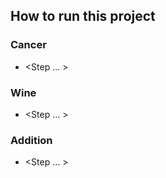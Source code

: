 ## How to run this project

### Cancer
- <Step ... > 

### Wine
- <Step ... >

### Addition
- <Step ... >
